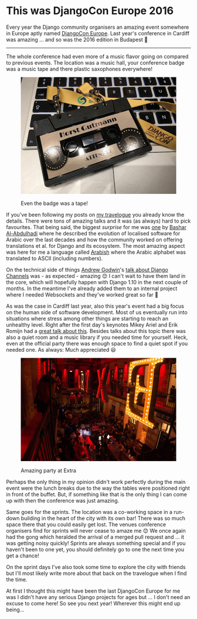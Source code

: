 # This was DjangoCon Europe 2016

Every year the Django community organisers an amazing event somewhere in Europe
aptly named [DjangoCon Europe][djconeu16]. Last year's conference in Cardiff was
amazing ... and so was the 2016 edition in Budapest 💖

------

The whole conference had even more of a music flavor going on compared to
previous events. The location was a music hall, your conference badge was a music tape
and there plastic saxophones everywhere!

<figure>
<img src="badge.jpg" alt="" />
<figcaption><p>Even the badge was a tape!</p></figcaption>
</figure>

If you've been following my posts on [my travelogue][] you already know the
details. There were tons of amazing talks and it was (as always) hard to pick
favourites. That being said, the biggest *surprise* for me was [one][i18n-talk]
by [Bashar Al-Abdulhadi][] where he described the evolution of localised
software for Arabic over the last decades and how the community worked on
offering translations et al. for Django and its ecosystem. The most amazing
aspect was here for me a language called [Arabish][] where the Arabic alphabet
was translated to ASCII (including numbers).

On the technical side of things [Andrew Godwin][]'s
[talk about Django Channels][channels-talk] was - as expected - amazing 😊 I
can't wait to have them land in the core, which will hopefully happen with
Django 1.10 in the next couple of months. In the meantime I've already added
them to an internal project where I needed Websockets and they've worked great
so far 💖

As was the case in Cardiff last year, also this year's event had a big focus on
the human side of software development. Most of us eventually run into
situations where stress among other things are starting to reach an unhealthy
level. Right after the first day's keynotes Mikey Ariel and Erik Romijn had a
[great talk about this][human-talk]. Besides talks about this topic there was
also a quiet room and a music library if you needed time for yourself. Heck,
even at the official party there was enough space to find a quiet spot if you
needed one. As always: Much appreciated 😃

<figure>
<img src="party.jpg" alt="" />
<figcaption><p>Amazing party at Extra</p></figcaption>
</figure>

Perhaps the only thing in my opinion didn't work perfectly during the main event
were the lunch breaks due to the way the tables were positioned right in front
of the buffet. But, if something like that is the only thing I can come up with
then the conference was just amazing.

Same goes for the sprints. The location was a co-working space in a run-down
building in the heart of the city with its own bar! There was so much space
there that you could easily get lost. The venues conference organisers find for
sprints will never cease to amaze me 😊 We once again had the gong which heralded
the arrival of a merged pull request and ... it was getting noisy quickly!
Sprints are always something special and if you haven't been to one yet, you
should definitely go to one the next time you get a chance!

On the sprint days I've also took some time to explore the city with friends but
I'll most likely write more about that back on the travelogue when I find the
time.

At first I thought this might have been the last DjangoCon Europe for me was I
didn't have any serious Django projects for ages but ... I don't need an excuse
to come here! So see you next year! Wherever this might end up being...


[Bashar Al-Abdulhadi]: https://about.me/Bashar
[Arabish]: https://en.wikipedia.org/wiki/Arabic_chat_alphabet
[i18n-talk]: https://travelogue.h10n.me/post/2016/introducing-django-to-the-foreign-world/
[andrew godwin]: http://www.aeracode.org/
[channels-talk]: https://travelogue.h10n.me/post/2016/a-brief-history-of-channels/
[human-talk]: https://travelogue.h10n.me/post/2016/healthy-minds-healthy-community/
[djconeu16]: https://2016.djangocon.eu/
[my travelogue]: https://travelogue.h10n.me/journey/djangocon-europe-2016/
